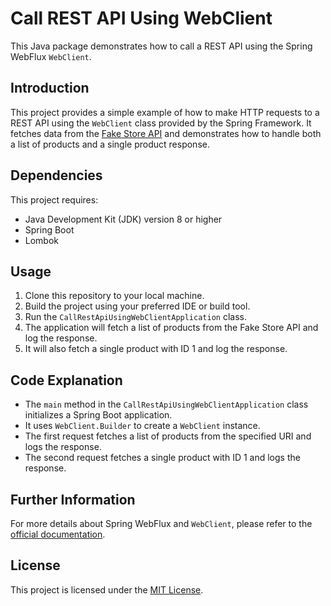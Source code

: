 # Call REST API Using WebClient

This Java package demonstrates how to call a REST API using the Spring WebFlux `WebClient`.

## Introduction

This project provides a simple example of how to make HTTP requests to a REST API using the `WebClient` class provided by the Spring Framework. It fetches data from the [Fake Store API](https://fakestoreapi.com/) and demonstrates how to handle both a list of products and a single product response.

## Dependencies

This project requires:

- Java Development Kit (JDK) version 8 or higher
- Spring Boot
- Lombok

## Usage

1. Clone this repository to your local machine.
2. Build the project using your preferred IDE or build tool.
3. Run the `CallRestApiUsingWebClientApplication` class.
4. The application will fetch a list of products from the Fake Store API and log the response.
5. It will also fetch a single product with ID 1 and log the response.

## Code Explanation

- The `main` method in the `CallRestApiUsingWebClientApplication` class initializes a Spring Boot application.
- It uses `WebClient.Builder` to create a `WebClient` instance.
- The first request fetches a list of products from the specified URI and logs the response.
- The second request fetches a single product with ID 1 and logs the response.

## Further Information

For more details about Spring WebFlux and `WebClient`, please refer to the [official documentation](https://docs.spring.io/spring-framework/docs/current/reference/html/web-reactive.html).

## License

This project is licensed under the [MIT License](LICENSE).

